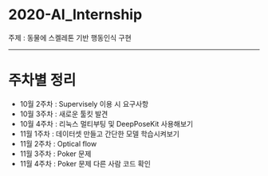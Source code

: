 # 2020-AI_Internship
주제 : 동물에 스켈레톤 기반 행동인식 구현

----------------------------------------------------------------------------
# 주차별 정리  
- 10월 2주차 : Supervisely 이용 시 요구사항  
- 10월 3주차 : 새로운 툴킷 발견 
- 10월 4주차 : 리눅스 멀티부팅 및 DeepPoseKit 사용해보기  
- 11월 1주차 : 데이터셋 만들고 간단한 모델 학습시켜보기
- 11월 2주차 : Optical flow
- 11월 3주차 : Poker 문제
- 11월 4주차 : Poker 문제 다른 사람 코드 확인
